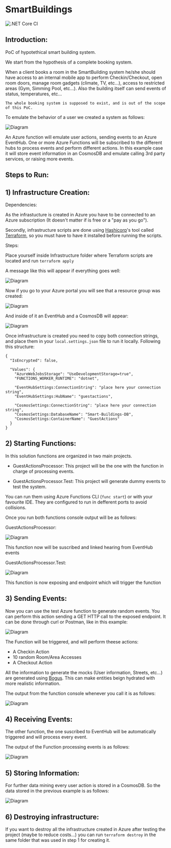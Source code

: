 # SmartBuildings

![.NET Core CI](https://github.com/AngelEMV/SmartBuildings/workflows/.NET%20Core%20CI/badge.svg?branch=master)

## Introduction:

PoC of hypotethical smart building system.

We start from the hypothesis of a complete booking system. 

When a client books a room in the SmartBuilding system he/she should have access to an internal mobile app to perform Checkin/Checkout, open room doors, manage room gadgets (climate, TV, etc...), access to restricted areas (Gym, Simming Pool, etc...). Also the building itself can send events of status, temperatures, etc...

```
The whole booking system is supposed to exist, and is out of the scope of this PoC.
```

To emulate the behavior of a user we created a system as follows:

![Diagram](https://github.com/AngelEMV/SmartBuildings/blob/master/Assets/Diagram1.png "Diagram")

An Azure function will emulate user actions, sending events to an Azure EventHub. One or more Azure Functions will be subscribed to the different hubs to process events and perform different actions. In this example case it will store event information in an CosmosDB and emulate calling 3rd party services, or raising more events.

## Steps to Run:

## 1) Infrastructure Creation:

Dependencies:

As the infrastucture is created in Azure you have to be connected to an Azure subscription (It doesn't matter if is free or a "pay as you go"). 

Secondly, infrastructure scripts are done using [Hashicorp](https://www.hashicorp.com/ "Hashicorp")'s tool called [Terraform](https://www.terraform.io/ "Terraform"), so you must have to have it installed before running the scripts.

Steps:

Place yourself inside Infrastructure folder where Terraform scripts are located and run ``` terraform apply ```

A message like this will appear if everything goes well:

![Diagram](https://github.com/AngelEMV/SmartBuildings/blob/master/Assets/Infra_TerraformApplyComplete.png "Diagram")

Now if you go to your Azure portal you will see that a resource group was created:

![Diagram](https://github.com/AngelEMV/SmartBuildings/blob/master/Assets/Infra_ResourceGroup.png "Diagram")

And inside of it an EventHub and a CosmosDB will appear:

![Diagram](https://github.com/AngelEMV/SmartBuildings/blob/master/Assets/Infra_Content.png "Diagram")

Once infrastructure is created you need to copy both connection strings, and place them in your ```local.settings.json``` file to run it locally. Following this structure:

```
{
  "IsEncrypted": false,

  "Values": {
    "AzureWebJobsStorage": "UseDevelopmentStorage=true",
    "FUNCTIONS_WORKER_RUNTIME": "dotnet",

    "EventHubSettings:ConnectionString": "place here your connection string",
    "EventHubSettings:HubName": "guestactions",

    "CosmosSettings:ConnectionString": "place here your connection string",
    "CosmosSettings:DatabaseName": "Smart-Buildings-DB",
    "CosmosSettings:ContainerName": "GuestActions"
  }
}
```

## 2) Starting Functions:

In this solution functions are organized in two main projects.

- GuestActionsProcessor: This project will be the one with the function in charge of processing events.

- GuestActionsProcessor.Test: This project will generate dummy events to test the system.

You can run them using Azure Functions CLI (```func start```) or with your favourite IDE. They are configured to run in defferent ports to avoid collisions.

Once you run both functions console output will be as follows:

GuestActionsProcessor: 

![Diagram](https://github.com/AngelEMV/SmartBuildings/blob/master/Assets/Running_GuestActionsProcessor.png "Diagram")

This function now will be suscribed and linked hearing from EventHub events

GuestActionsProcessor.Test: 

![Diagram](https://github.com/AngelEMV/SmartBuildings/blob/master/Assets/Running_GuestActionsProcessorTest.png "Diagram")

This function is now exposing and endpoint which will trigger the function

## 3) Sending Events:

Now you can use the test Azure function to generate random events. You can perform this action sending a GET HTTP call to the exposed endpoint. It can be done through curl or Postman, like in this example:

![Diagram](https://github.com/AngelEMV/SmartBuildings/blob/master/Assets/postman.png "Diagram")

The Function will be triggered, and will perform theese actions:
- A Checkin Action
- 10 random Room/Area Accesses
- A Checkout Action

All the information to generate the mocks (User information, Streets, etc...) are generated using [Bogus](https://github.com/bchavez/Bogus "Bogus"). This can make entities beign hydrated with more realistic information.

The output from the function console whenever you call it is as follows:

![Diagram](https://github.com/AngelEMV/SmartBuildings/blob/master/Assets/SendingEvents.png "Diagram")

## 4) Receiving Events:

The other function, the one suscribed to EventHub will be automatically triggered and will process every event.

The output of the Function processing events is as follows:

![Diagram](https://github.com/AngelEMV/SmartBuildings/blob/master/Assets/ProcessingEvents.png "Diagram")

## 5) Storing Information:

For further data mining every user action is stored in a CosmosDB. So the data stored in the previous example is as follows:

![Diagram](https://github.com/AngelEMV/SmartBuildings/blob/master/Assets/DataStored.png "Diagram")

## 6) Destroying infrastructure:

If you want to destroy all the infrastructure created in Azure after testing the project (maybe to reduce costs...) you can run ```terraform destroy``` in the same folder that was used in step 1 for creating it. 
